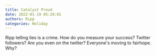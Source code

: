 ```yaml
---
title: Catalyst Proud
date: 2022-01-19 05:29:01
authors: Ripp
categories: Holiday
---
```


 Ripp telling lies is a crime.
How do you measure your success?
Twitter followers? Are you even on the twitter?
Everyone's moving to fairhope.
Why?